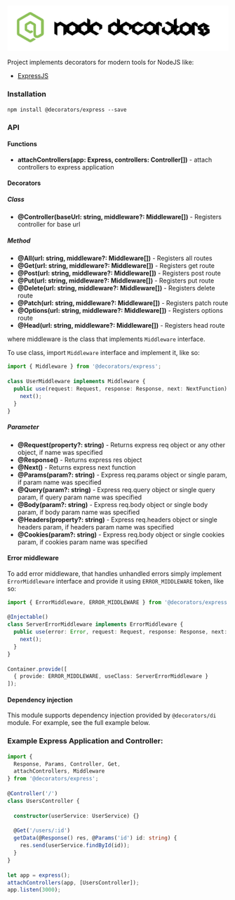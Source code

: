 ![Node Decorators](https://github.com/serhiisol/node-decorators/blob/master/decorators.png?raw=true)

Project implements decorators for modern tools for NodeJS like:
- [ExpressJS]

### Installation
```
npm install @decorators/express --save
```

### API
#### Functions
* **attachControllers(app: Express, controllers: Controller[])** - attach controllers to express application

#### Decorators
##### Class
* **@Controller(baseUrl: string, middleware?: Middleware[])** - Registers controller for base url

##### Method
* **@All(url: string, middleware?: Middleware[])** - Registers all routes
* **@Get(url: string, middleware?: Middleware[])** - Registers get route
* **@Post(url: string, middleware?: Middleware[])** - Registers post route
* **@Put(url: string, middleware?: Middleware[])** - Registers put route
* **@Delete(url: string, middleware?: Middleware[])** - Registers delete route
* **@Patch(url: string, middleware?: Middleware[])** - Registers patch route
* **@Options(url: string, middleware?: Middleware[])** - Registers options route
* **@Head(url: string, middleware?: Middleware[])** - Registers head route

where middleware is the class that implements `Middleware` interface.

To use class, import `Middleware` interface and implement it, like so:
```typescript
import { Middleware } from '@decorators/express';

class UserMiddleware implements Middleware {
  public use(request: Request, response: Response, next: NextFunction): void {
    next();
  }
}
```

##### Parameter
* **@Request(property?: string)** - Returns express req object or any other object, if name was specified
* **@Response()** - Returns express res object
* **@Next()** - Returns express next function
* **@Params(param?: string)** - Express req.params object or single param, if param name was specified
* **@Query(param?: string)** - Express req.query object or single query param, if query param name was specified
* **@Body(param?: string)** - Express req.body object or single body param, if body param name was specified
* **@Headers(property?: string)** - Express req.headers object or single headers param, if headers param name was specified
* **@Cookies(param?: string)** - Express req.body object or single cookies param, if cookies param name was specified

#### Error middleware
To add error middleware, that handles unhandled errors simply implement `ErrorMiddleware` interface and provide it using `ERROR_MIDDLEWARE` token, like so:

```typescript
import { ErrorMiddleware, ERROR_MIDDLEWARE } from '@decorators/express';

@Injectable()
class ServerErrorMiddleware implements ErrorMiddleware {
  public use(error: Error, request: Request, response: Response, next: NextFunction) {
    next();
  }
}

Container.provide([
  { provide: ERROR_MIDDLEWARE, useClass: ServerErrorMiddleware }
]);
```

#### Dependency injection
This module supports dependency injection provided by `@decorators/di` module. For example, see the full example below.

### Example Express Application and Controller:
```typescript
import {
  Response, Params, Controller, Get,
  attachControllers, Middleware
} from '@decorators/express';

@Controller('/')
class UsersController {

  constructor(userService: UserService) {}

  @Get('/users/:id')
  getData(@Response() res, @Params('id') id: string) {
    res.send(userService.findById(id));
  }
}

let app = express();
attachControllers(app, [UsersController]);
app.listen(3000);
```

[ExpressJS]:http://expressjs.com
